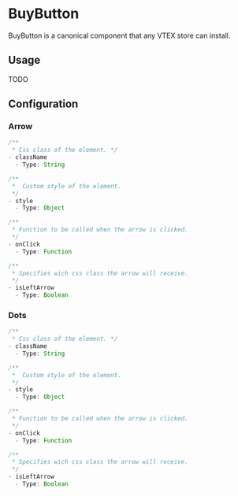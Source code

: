 # BuyButton

BuyButton is a canonical component that any VTEX store can install.

## Usage

TODO

## Configuration

### Arrow

```javascript
/**
 * Css class of the element. */
- className
  - Type: String

/**
 *  Custom style of the element.
 */
- style
  - Type: Object

/**
 * Function to be called when the arrow is clicked.
 */
- onClick
  - Type: Function

/**
 * Specifies wich css class the arrow will receive.
 */
- isLeftArrow
  - Type: Boolean
```

### Dots

```javascript
/**
 * Css class of the element. */
- className
  - Type: String

/**
 *  Custom style of the element.
 */
- style
  - Type: Object

/**
 * Function to be called when the arrow is clicked.
 */
- onClick
  - Type: Function

/**
 * Specifies wich css class the arrow will receive.
 */
- isLeftArrow
  - Type: Boolean
```
